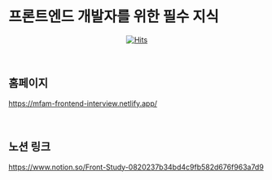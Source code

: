 # 프론트엔드 개발자를 위한 필수 지식

<div align="center">

[![Hits](https://hits.seeyoufarm.com/api/count/incr/badge.svg?url=https%3A%2F%2Fgithub.com%2FMLifeFam%2Ffrontend_interview&count_bg=%233D85D1&title_bg=%23000000&icon=&icon_color=%23000000&title=hits&edge_flat=false)](https://hits.seeyoufarm.com)

</div>

<br/>

## 홈페이지

https://mfam-frontend-interview.netlify.app/

<br/>

## 노션 링크

https://www.notion.so/Front-Study-0820237b34bd4c9fb582d676f963a7d9
